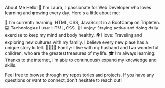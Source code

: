 About Me
Hello! 👋 I'm Laura, a passionate for Web Developer who loves learning and growing every day. 
Here's a little about me:

🌱 I’m currently learning: HTML, CSS, JavaScript in a BootCamp on Tripleten.
💻 Technologies I use: HTML, CSS.
🧘 I enjoy: Staying active and doing daily exercise to keep my mind and body healthy.
🌍 I love: Traveling and exploring new cultures with my family. I believe every new place has a unique story to tell.
👨‍👩‍👧‍👦 Family: I live with my husband and two wonderful children, who are the greatest treasures of my life.
🎓 I’m always learning: Thanks to the internet, I’m able to continuously expand my knowledge and skills.

Feel free to browse through my repositories and projects. If you have any questions or want to connect, don't hesitate to reach out!

